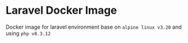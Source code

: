 # Laravel Docker Image

Docker image for laravel environment base on `alpine linux v3.20` and using `php v8.3.12`